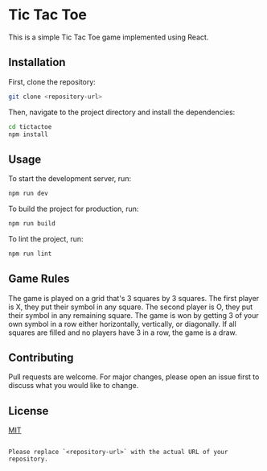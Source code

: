 # Tic Tac Toe

This is a simple Tic Tac Toe game implemented using React.

## Installation

First, clone the repository:

```sh
git clone <repository-url>
```

Then, navigate to the project directory and install the dependencies:

```sh
cd tictactoe
npm install
```

## Usage

To start the development server, run:

```sh
npm run dev
```

To build the project for production, run:

```sh
npm run build
```

To lint the project, run:

```sh
npm run lint
```

## Game Rules

The game is played on a grid that's 3 squares by 3 squares. The first player is X, they put their symbol in any square. The second player is O, they put their symbol in any remaining square. The game is won by getting 3 of your own symbol in a row either horizontally, vertically, or diagonally. If all squares are filled and no players have 3 in a row, the game is a draw.

## Contributing

Pull requests are welcome. For major changes, please open an issue first to discuss what you would like to change.

## License

[MIT](https://choosealicense.com/licenses/mit/)
```

Please replace `<repository-url>` with the actual URL of your repository.
